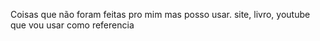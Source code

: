 Coisas que não foram feitas pro mim mas posso usar.
site, livro, youtube que vou usar como referencia